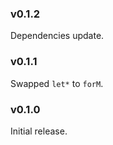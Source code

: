 ### v0.1.2
   Dependencies update.

### v0.1.1
   Swapped `let*` to `forM`.

### v0.1.0
   Initial release.
